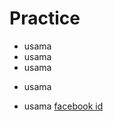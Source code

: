 # Practice
+ usama
+ usama
+ usama
- usama
+ usama
[facebook id](https://www.facebook.com/usamakaarwa)
